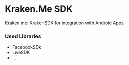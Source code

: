 # Kraken.Me SDK

Kraken.me: KrakenSDK for integration with Android Apps

### Used Libraries
* FacebookSDk
* LiveSDK
* ...
